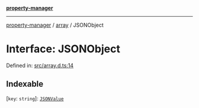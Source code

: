 [**property-manager**](../../README.md)

***

[property-manager](../../modules.md) / [array](../README.md) / JSONObject

# Interface: JSONObject

Defined in: [src/array.d.ts:14](https://github.com/snowyu/property-manager.js/blob/2b37d0c5958df603b1f7a346809647025321a3c0/src/array.d.ts#L14)

## Indexable

\[`key`: `string`\]: [`JSONValue`](../type-aliases/JSONValue.md)

